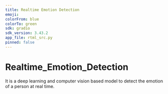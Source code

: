 ```yaml
---
title: Realtime Emotion Detection
emoji: 
colorFrom: blue
colorTo: green
sdk: gradio
sdk_version: 3.43.2
app_file: rtml_src.py
pinned: false
---
```


# Realtime_Emotion_Detection
It is a deep learning and computer vision based model to detect the emotion of a person at real time.

